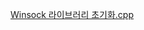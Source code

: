 
[Winsock 라이브러리 초기화.cpp](https://github.com/kksoo0131/Study/blob/main/IOCP/Winsock/Winsock%20%EB%9D%BC%EC%9D%B4%EB%B8%8C%EB%9F%AC%EB%A6%AC%20%EC%B4%88%EA%B8%B0%ED%99%94.cpp)
